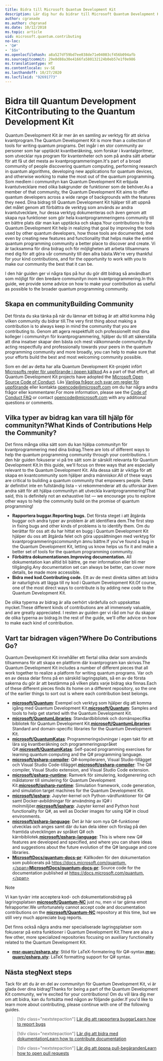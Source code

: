 ```yaml
---
title: Bidra till Microsoft Quantum Development Kit
description: Lär dig hur du bidrar till Microsoft Quantum Development Kit och communityn för kvantutveckling.
author: cgranade
ms.author: chgranad
ms.date: 10/12/2018
ms.topic: article
uid: microsoft.quantum.contributing
no-loc:
- 'Q#'
- '$$v'
ms.openlocfilehash: a8a527df59bd7ee038de71e04003cf456b094afb
ms.sourcegitcommit: 29e0d88a30e4166fa580132124b0eb57e1f0e986
ms.translationtype: HT
ms.contentlocale: sv-SE
ms.lasthandoff: 10/27/2020
ms.locfileid: "92691773"
---
```

# <a name="contributing-to-the-quantum-development-kit"></a><span data-ttu-id="4bca8-103">Bidra till Quantum Development Kit</span><span class="sxs-lookup"><span data-stu-id="4bca8-103">Contributing to the Quantum Development Kit</span></span>

<span data-ttu-id="4bca8-104">Quantum Development Kit är mer än en samling av verktyg för att skriva kvantprogram.</span><span class="sxs-lookup"><span data-stu-id="4bca8-104">The Quantum Development Kit is more than a collection of tools for writing quantum programs.</span></span>
<span data-ttu-id="4bca8-105">Det ingår i en stor community av personer som har upptäckt kvantberäkning, som forskar i kvantalgoritmer, som utvecklar nya program för kvantenheter och som på andra sätt arbetar för att få ut det mesta av kvantprogrammeringen.</span><span class="sxs-lookup"><span data-stu-id="4bca8-105">It's part of a broad community of people discovering quantum computing, performing research in quantum algorithms, developing new applications for quantum devices, and otherwise working to make the most out of the quantum programming.</span></span>
<span data-ttu-id="4bca8-106">Som medlem i communityn kan Quantum Development Kit erbjuda kvantutvecklare med olika bakgrunder de funktioner som de behöver.</span><span class="sxs-lookup"><span data-stu-id="4bca8-106">As a member of that community, the Quantum Development Kit aims to offer quantum developers across a wide range of backgrounds with the features they need.</span></span>
<span data-ttu-id="4bca8-107">Dina bidrag till Quantum Development Kit hjälper till att uppnå det målet genom att förbättra de verktyg som används av andra kvantutvecklare, hur dessa verktyg dokumenteras och även genom att skapa nya funktioner som gör hela kvantprogrammeringens community till en bättre plats där man kan upptäcka och skapa.</span><span class="sxs-lookup"><span data-stu-id="4bca8-107">Your contributions to the Quantum Development Kit help in realizing that goal by improving the tools used by other quantum developers, how those tools are documented, and even by creating new features and functionality that helps make the entire quantum programming community a better place to discover and create.</span></span>
<span data-ttu-id="4bca8-108">Vi är tacksamma för dina bidrag och för möjligheten att arbeta tillsammans med dig för att göra vår community till den allra bästa.</span><span class="sxs-lookup"><span data-stu-id="4bca8-108">We're very thankful for your kind contributions, and for the opportunity to work with you to make our community the best that it can be.</span></span> 

<span data-ttu-id="4bca8-109">I den här guiden ger vi några tips på hur du gör ditt bidrag så användbart som möjligt för den bredare communityn inom kvantprogrammering.</span><span class="sxs-lookup"><span data-stu-id="4bca8-109">In this guide, we provide some advice on how to make your contribution as useful as possible to the broader quantum programming community.</span></span>

## <a name="building-community"></a><span data-ttu-id="4bca8-110">Skapa en community</span><span class="sxs-lookup"><span data-stu-id="4bca8-110">Building Community</span></span>

<span data-ttu-id="4bca8-111">Det första du ska tänka på när du lämnar ett bidrag är att alltid komma ihåg vilken community du bidrar till.</span><span class="sxs-lookup"><span data-stu-id="4bca8-111">The very first thing about making a contribution is to always keep in mind the community that you are contributing to.</span></span>
<span data-ttu-id="4bca8-112">Genom att agera respektfullt och professionellt mot dina kolleger i communityn för kvantprogrammering, hjälper du till att säkerställa att dina insatser skapar den bästa och mest välkomnande communityn.</span><span class="sxs-lookup"><span data-stu-id="4bca8-112">By acting respectfully and professionally towards your peers in the quantum programming community and more broadly, you can help to make sure that your efforts build the best and most welcoming community possible.</span></span>

<span data-ttu-id="4bca8-113">Som en del av detta har alla Quantum Development Kit-projekt infört [Microsofts regler för uppförande i öppen källkod](https://opensource.microsoft.com/codeofconduct/).</span><span class="sxs-lookup"><span data-stu-id="4bca8-113">As a part of that effort, all Quantum Development Kit projects have adopted the [Microsoft Open Source Code of Conduct](https://opensource.microsoft.com/codeofconduct/).</span></span>
<span data-ttu-id="4bca8-114">Läs [Vanliga frågor och svar om regler för uppförande](https://opensource.microsoft.com/codeofconduct/faq/) eller kontakta [opencode@microsoft.com](mailto:opencode@microsoft.com) om du har några andra frågor eller kommentarer.</span><span class="sxs-lookup"><span data-stu-id="4bca8-114">For more information, please see the [Code of Conduct FAQ](https://opensource.microsoft.com/codeofconduct/faq/) or contact [opencode@microsoft.com](mailto:opencode@microsoft.com) with any additional questions or comments.</span></span>

## <a name="what-kinds-of-contributions-help-the-community"></a><span data-ttu-id="4bca8-115">Vilka typer av bidrag kan vara till hjälp för communityn?</span><span class="sxs-lookup"><span data-stu-id="4bca8-115">What Kinds of Contributions Help the Community?</span></span>

<span data-ttu-id="4bca8-116">Det finns många olika sätt som du kan hjälpa communityn för kvantprogrammering med dina bidrag.</span><span class="sxs-lookup"><span data-stu-id="4bca8-116">There are lots of different ways to help the quantum programming community through your contributions.</span></span>
<span data-ttu-id="4bca8-117">I den här guiden fokuserar vi på tre sätt som är särskilt relevanta för Quantum Development Kit.</span><span class="sxs-lookup"><span data-stu-id="4bca8-117">In this guide, we'll focus on three ways that are especially relevant to the Quantum Development Kit.</span></span>
<span data-ttu-id="4bca8-118">Alla dessa sätt är viktiga för att skapa en kvantcommunity som hjälper andra människor.</span><span class="sxs-lookup"><span data-stu-id="4bca8-118">All of these ways are critical to building a quantum community that empowers people.</span></span>
<span data-ttu-id="4bca8-119">Detta är definitivt inte en fullständig lista – vi rekommenderar att du utforskar även andra sätt för att hjälpa communityn att utveckla kvantprogrammering!</span><span class="sxs-lookup"><span data-stu-id="4bca8-119">That said, this is definitely not an exhaustive list — we encourage you to explore other ways to help the community build on the promise of quantum programming!</span></span>

- <span data-ttu-id="4bca8-120">**Rapportera buggar.**</span><span class="sxs-lookup"><span data-stu-id="4bca8-120">**Reporting bugs.**</span></span> <span data-ttu-id="4bca8-121">Det första steget i att åtgärda buggar och andra typer av problem är att identifiera dem.</span><span class="sxs-lookup"><span data-stu-id="4bca8-121">The first step in fixing bugs and other kinds of problems is to identify them.</span></span> <span data-ttu-id="4bca8-122">Om du berättar för oss att du har hittat en bugg i Quantum Development Kit hjälper du oss att åtgärda felet och göra uppsättningen med verktyg för kvantprogrammeringscommunityn ännu bättre.</span><span class="sxs-lookup"><span data-stu-id="4bca8-122">If you've found a bug in the Quantum Development Kit, letting us know helps us fix it and make a better set of tools for the quantum programming community.</span></span>
- <span data-ttu-id="4bca8-123">**Förbättra dokumentationen.**</span><span class="sxs-lookup"><span data-stu-id="4bca8-123">**Improving documentation.**</span></span> <span data-ttu-id="4bca8-124">All dokumentation kan alltid bli bättre, ge mer information eller bli mer tillgänglig.</span><span class="sxs-lookup"><span data-stu-id="4bca8-124">Any documentation set can always be better, can cover more details, be made more accessible.</span></span>
- <span data-ttu-id="4bca8-125">**Bidra med kod.**</span><span class="sxs-lookup"><span data-stu-id="4bca8-125">**Contributing code.**</span></span> <span data-ttu-id="4bca8-126">Ett av de mest direkta sätten att bidra är naturligtvis att lägga till ny kod i Quantum Development Kit.</span><span class="sxs-lookup"><span data-stu-id="4bca8-126">Of course, one of the most direct ways to contribute is by adding new code to the Quantum Development Kit.</span></span>

<span data-ttu-id="4bca8-127">De olika typerna av bidrag är alla oerhört värdefulla och uppskattas mycket.</span><span class="sxs-lookup"><span data-stu-id="4bca8-127">These different kinds of contributions are all immensely valuable, and are greatly appreciated.</span></span>
<span data-ttu-id="4bca8-128">I resten av guiden ger vi råd om hur du skapar de olika typerna av bidrag.</span><span class="sxs-lookup"><span data-stu-id="4bca8-128">In the rest of the guide, we'll offer advice on how to make each kind of contribution.</span></span>

## <a name="where-do-contributions-go"></a><span data-ttu-id="4bca8-129">Vart tar bidragen vägen?</span><span class="sxs-lookup"><span data-stu-id="4bca8-129">Where Do Contributions Go?</span></span>

<span data-ttu-id="4bca8-130">Quantum Development Kit innehåller ett flertal olika delar som används tillsammans för att skapa en plattform där kvantprogram kan skrivas.</span><span class="sxs-lookup"><span data-stu-id="4bca8-130">The Quantum Development Kit includes a number of different pieces that all work together to realize a platform for writing quantum programs.</span></span>
<span data-ttu-id="4bca8-131">Var och en av dessa delar finns på en särskild lagringsplats, så en av de första sakerna du gör är att bestämma på vilken plats varje bidrag ska finnas.</span><span class="sxs-lookup"><span data-stu-id="4bca8-131">Each of these different pieces finds its home on a different repository, so the one of the earlier things to sort out is where each contribution best belongs.</span></span>

- <span data-ttu-id="4bca8-132">[**microsoft/Quantum**](https://github.com/Microsoft/Quantum): Exempel och verktyg som hjälper dig att komma igång med Quantum Development Kit.</span><span class="sxs-lookup"><span data-stu-id="4bca8-132">[**microsoft/Quantum**](https://github.com/Microsoft/Quantum): Samples and tools to help get started with the Quantum Development Kit.</span></span>
- <span data-ttu-id="4bca8-133">[**microsoft/QuantumLibraries**](https://github.com/Microsoft/QuantumLibraries): Standardbibliotek och domänspecifika bibliotek för Quantum Development Kit.</span><span class="sxs-lookup"><span data-stu-id="4bca8-133">[**microsoft/QuantumLibraries**](https://github.com/Microsoft/QuantumLibraries): Standard and domain-specific libraries for the Quantum Development Kit.</span></span>
- <span data-ttu-id="4bca8-134">[**microsoft/QuantumKatas**](https://github.com/Microsoft/QuantumKatas): Programmeringsövningar i egen takt för att lära sig kvantberäkning och programmeringsspråket Q#.</span><span class="sxs-lookup"><span data-stu-id="4bca8-134">[**microsoft/QuantumKatas**](https://github.com/Microsoft/QuantumKatas): Self-paced programming exercises for learning quantum computing and the Q# programming language.</span></span>
- <span data-ttu-id="4bca8-135">[**microsoft/qsharp-compiler**](https://github.com/microsoft/qsharp-compiler): Q#-kompileraren, Visual Studio-tillägget och Visual Studio Code-tillägget.</span><span class="sxs-lookup"><span data-stu-id="4bca8-135">[**microsoft/qsharp-compiler**](https://github.com/microsoft/qsharp-compiler): The Q# compiler, Visual Studio extension, and Visual Studio Code extension.</span></span>
- <span data-ttu-id="4bca8-136">[**microsoft/qsharp-runtime**](https://github.com/microsoft/qsharp-runtime): Ramverk för simulering, kodgenerering och måldatorer till simulering för Quantum Development Kit.</span><span class="sxs-lookup"><span data-stu-id="4bca8-136">[**microsoft/qsharp-runtime**](https://github.com/microsoft/qsharp-runtime): Simulation framework, code generation, and simulation target machines for the Quantum Development Kit.</span></span>
- <span data-ttu-id="4bca8-137">[**microsoft/iqsharp**](https://github.com/microsoft/iqsharp): Jupyter-kernel och Python-värdfunktioner för Q# samt Docker-avbildningar för användning av IQ# i molnmiljöer.</span><span class="sxs-lookup"><span data-stu-id="4bca8-137">[**microsoft/iqsharp**](https://github.com/microsoft/iqsharp): Jupyter kernel and Python host functionality for Q#, as well as Docker images for using IQ# in cloud environments.</span></span>
- <span data-ttu-id="4bca8-138">[**microsoft/qsharp-language**](https://github.com/microsoft/qsharp-language): Det är här som nya Q#-funktioner utvecklas och anges samt där du kan dela idéer och förslag på den framtida utvecklingen av språket Q# och kärnbibliotek.</span><span class="sxs-lookup"><span data-stu-id="4bca8-138">[**microsoft/qsharp-language**](https://github.com/microsoft/qsharp-language): This is where new Q# features are developed and specified, and where you can share ideas and suggestions about the future evolution of the Q# language and core libraries.</span></span>
- <span data-ttu-id="4bca8-139">[**MicrosoftDocs/quantum-docs-pr**](https://github.com/MicrosoftDocs/quantum-docs-pr): Källkoden för den dokumentation som publicerats på https://docs.microsoft.com/quantum.</span><span class="sxs-lookup"><span data-stu-id="4bca8-139">[**MicrosoftDocs/quantum-docs-pr**](https://github.com/MicrosoftDocs/quantum-docs-pr): Source code for the documentation published at https://docs.microsoft.com/quantum.</span></span>

> [!NOTE]
> <span data-ttu-id="4bca8-140">Vi kan tyvärr inte acceptera kod- och dokumentationsbidrag på lagringsplatsen [**microsoft/Quantum-NC**](https://github.com/microsoft/Quantum-NC) just nu, men vi tar gärna emot felrapporter.</span><span class="sxs-lookup"><span data-stu-id="4bca8-140">We unfortunately cannot accept code and documentation contributions on the [**microsoft/Quantum-NC**](https://github.com/microsoft/Quantum-NC) repository at this time, but we still very much appreciate bug reports.</span></span>

<span data-ttu-id="4bca8-141">Det finns också några andra mer specialiserade lagringsplatser som fokuserar på extra funktioner i Quantum Development Kit.</span><span class="sxs-lookup"><span data-stu-id="4bca8-141">There are also a few other, more specialized repositories focusing on auxiliary functionality related to the Quantum Development Kit.</span></span>

- <span data-ttu-id="4bca8-142">[**msr-quarc/qsharp.sty**](https://github.com/msr-quarc/qsharp.sty): Stöd för LaTeX-formatering för Q#-syntax.</span><span class="sxs-lookup"><span data-stu-id="4bca8-142">[**msr-quarc/qsharp.sty**](https://github.com/msr-quarc/qsharp.sty): LaTeX formatting support for Q# syntax.</span></span>

## <a name="next-steps"></a><span data-ttu-id="4bca8-143">Nästa steg</span><span class="sxs-lookup"><span data-stu-id="4bca8-143">Next steps</span></span>

<span data-ttu-id="4bca8-144">Tack för att du är en del av communityn för Quantum Development Kit, vi är glada över dina bidrag!</span><span class="sxs-lookup"><span data-stu-id="4bca8-144">Thanks for being a part of the Quantum Development Kit community, we're excited for your contributions!</span></span>
<span data-ttu-id="4bca8-145">Om du vill lära dig mer om att bidra, kan du fortsätta med någon av följande guider.</span><span class="sxs-lookup"><span data-stu-id="4bca8-145">If you'd like to learn more about contributing, please continue with one of the following guides.</span></span>

> [!div class="nextstepaction"]
> [<span data-ttu-id="4bca8-146">Lär dig att rapportera buggar</span><span class="sxs-lookup"><span data-stu-id="4bca8-146">Learn how to report bugs</span></span>](xref:microsoft.quantum.contributing.reporting)

> [!div class="nextstepaction"]
> [<span data-ttu-id="4bca8-147">Lär dig att bidra med dokumentation</span><span class="sxs-lookup"><span data-stu-id="4bca8-147">Learn how to contribute documentation</span></span>](xref:microsoft.quantum.contributing.docs)

> [!div class="nextstepaction"]
> [<span data-ttu-id="4bca8-148">Lär dig att öppna pull-begäranden</span><span class="sxs-lookup"><span data-stu-id="4bca8-148">Learn how to open pull requests</span></span>](xref:microsoft.quantum.contributing.pulls)
